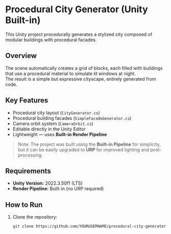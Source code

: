 # Procedural City Generator (Unity Built-in)

This Unity project procedurally generates a stylized city composed of modular buildings with procedural facades.

## Overview
The scene automatically creates a grid of blocks, each filled with buildings that use a procedural material to simulate lit windows at night.  
The result is a simple but expressive cityscape, entirely generated from code.

## Key Features
- Procedural city layout (`CityGenerator.cs`)
- Procedural building facades (`SimpleFacadeGenerator.cs`)
- Camera orbit system (`CameraOrbit.cs`)
- Editable directly in the Unity Editor
- Lightweight — uses **Built-in Render Pipeline**

> Note: The project was built using the **Built-in Pipeline** for simplicity, but it can be easily upgraded to **URP** for improved lighting and post-processing.

## Requirements
- **Unity Version:** 2022.3.50f1 (LTS)
- **Render Pipeline:** Built-in (no URP required)

##  How to Run
1. Clone the repository:
   ```bash
   git clone https://github.com/YOURUSERNAME/procedural-city-generator.git
